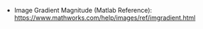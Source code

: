 - Image Gradient Magnitude (Matlab Reference): https://www.mathworks.com/help/images/ref/imgradient.html
